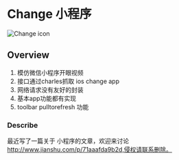 # Change 小程序

![Change icon](https://github.com/Cuieney/change/blob/master/change.gif)

## Overview
1. 模仿微信小程序开眼视频
2. 接口通过charles抓取 ios change app
3. 网络请求没有友好的封装
4. 基本app功能都有实现
5. toolbar pulltorefresh 功能

### Describe
最近写了一篇关于 小程序的文章，欢迎来讨论 
http://www.jianshu.com/p/71aaafda9b2d,侵权请联系删除。

